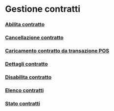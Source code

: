 # Gestione contratti

### [Abilita contratto](/api-backoffice/gestione-contratti/abilita-contratto)
### [Cancellazione contratto](/api-backoffice/gestione-contratti/cancellazione-contratto)
### [Caricamento contratto da transazione POS](/api-backoffice/gestione-contratti/caricamento-contratto-da-transazione-pos)
### [Dettagli contratto](/api-backoffice/gestione-contratti/dettagli-contratto)
### [Disabilita contratto](/api-backoffice/gestione-contratti/disabilita-contratto)
### [Elenco contratti](/api-backoffice/gestione-contratti/elenco-contratti)
### [Stato contratti](/api-backoffice/gestione-contratti/stato-contratti)
